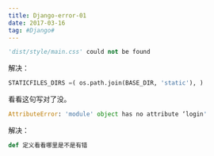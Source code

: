```yaml
---
title: Django-error-01
date: 2017-03-16
tag: #Django#
---
```

```python
'dist/style/main.css' could not be found
```
解决：
```python
STATICFILES_DIRS =( os.path.join(BASE_DIR, 'static'), )
```
看看这句写对了没。
```python
AttributeError: 'module' object has no attribute ‘login'
```
解决：
```python
def 定义看看哪里是不是有错
```
<!-- django 模板 python：语法
元组：key:value

```python
text = {}
text[‘list’] = [
    (‘msg1’,’内容1’ ),
    ( ‘msg2’,’内容2’ ),
    ( ‘msg3’,’内容3’ )]
``` -->